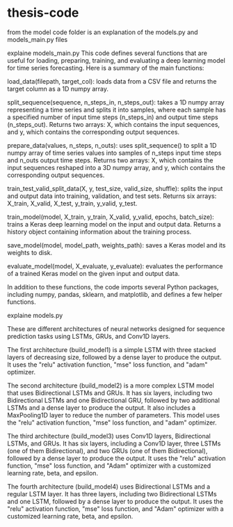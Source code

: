 # thesis-code

from the model code folder is an explanation of the models.py and models_main.py files

explaine models_main.py
This code defines several functions that are useful for loading, preparing, training, and evaluating a deep learning model for time series forecasting. Here is a summary of the main functions:

load_data(filepath, target_col): loads data from a CSV file and returns the target column as a 1D numpy array.

split_sequence(sequence, n_steps_in, n_steps_out): takes a 1D numpy array representing a time series and splits it into samples, where each sample has a specified number of input time steps (n_steps_in) and output time steps (n_steps_out). Returns two arrays: X, which contains the input sequences, and y, which contains the corresponding output sequences.

prepare_data(values, n_steps, n_outs): uses split_sequence() to split a 1D numpy array of time series values into samples of n_steps input time steps and n_outs output time steps. Returns two arrays: X, which contains the input sequences reshaped into a 3D numpy array, and y, which contains the corresponding output sequences.

train_test_valid_split_data(X, y, test_size, valid_size, shuffle): splits the input and output data into training, validation, and test sets. Returns six arrays: X_train, X_valid, X_test, y_train, y_valid, y_test.

train_model(model, X_train, y_train, X_valid, y_valid, epochs, batch_size): trains a Keras deep learning model on the input and output data. Returns a history object containing information about the training process.

save_model(model, model_path, weights_path): saves a Keras model and its weights to disk.

evaluate_model(model, X_evaluate, y_evaluate): evaluates the performance of a trained Keras model on the given input and output data.

In addition to these functions, the code imports several Python packages, including numpy, pandas, sklearn, and matplotlib, and defines a few helper functions.

explaine models.py

These are different architectures of neural networks designed for sequence prediction tasks using LSTMs, GRUs, and Conv1D layers.

The first architecture (build_model1) is a simple LSTM with three stacked layers of decreasing size, followed by a dense layer to produce the output. 
It uses the "relu" activation function, "mse" loss function, and "adam" optimizer.

The second architecture (build_model2) is a more complex LSTM model that uses Bidirectional LSTMs and GRUs.
It has six layers, including two Bidirectional LSTMs and one Bidirectional GRU, followed by two additional LSTMs and a dense layer to produce the output. 
It also includes a MaxPooling1D layer to reduce the number of parameters. This model uses the "relu" activation function, "mse" loss function, and "adam" optimizer.

The third architecture (build_model3) uses Conv1D layers, Bidirectional LSTMs, and GRUs. 
It has six layers, including a Conv1D layer, three LSTMs (one of them Bidirectional), and two GRUs (one of them Bidirectional), followed by a dense layer to produce the output. 
It uses the "relu" activation function, "mse" loss function, and "Adam" optimizer with a customized learning rate, beta, and epsilon.

The fourth architecture (build_model4) uses Bidirectional LSTMs and a regular LSTM layer. It has three layers, including two Bidirectional LSTMs and one LSTM, followed by a dense layer to produce the output. 
It uses the "relu" activation function, "mse" loss function, and "Adam" optimizer with a customized learning rate, beta, and epsilon.

